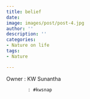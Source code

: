```yaml
---
title: belief
date: 
image: images/post/post-4.jpg
author: ''
description: ''
categories:
- Nature on life
tags:
- Nature

---
```

Owner : KW Sunantha

            : #kwsnap